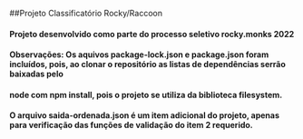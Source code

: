 ##Projeto Classificatório Rocky/Raccoon

#### Projeto desenvolvido como parte do processo seletivo rocky.monks 2022

#### Observações: Os aquivos package-lock.json e package.json foram incluídos, pois, ao clonar o repositório as listas de dependências serrão baixadas pelo 
#### node com npm install, pois o projeto se utiliza da biblioteca filesystem.

#### O arquivo saida-ordenada.json é um item adicional do projeto, apenas para verificação das funções de validação do item 2 requerido.
